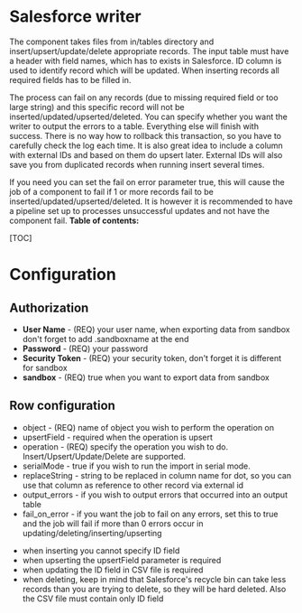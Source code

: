 # Salesforce writer

The component takes files from in/tables directory and insert/upsert/update/delete appropriate records.
The input table must have a header with field names, which has to exists in Salesforce. 
ID column is used to identify record which will be updated. When inserting records all required fields has to be filled in.

The process can fail on any records (due to missing required field or too large string) and this specific record will not be inserted/updated/upserted/deleted. 
You can specify whether you want the writer to output the errors to a table.
Everything else will finish with success. There is no way how to rollback this transaction, 
so you have to carefully check the log each time. It is also great idea to include a 
column with external IDs and based on them do upsert later. External IDs will also save you from duplicated records when running insert several times.

If you need you can set the fail on error parameter true, this will cause the job of a component to fail if 1 or more
records fail to be inserted/updated/upserted/deleted. It is however it is recommended to have a pipeline set up to processes unsuccessful updates and not have the component fail.
**Table of contents:**  
  
[TOC]

# Configuration

## Authorization

- **User Name** - (REQ) your user name, when exporting data from sandbox don't forget to add .sandboxname at the end
- **Password** - (REQ) your password
- **Security Token** - (REQ) your security token, don't forget it is different for sandbox
- **sandbox** - (REQ) true when you want to export data from sandbox

## Row configuration
* object - (REQ) name of object you wish to perform the operation on 
* upsertField - required when the operation is upsert
* operation - (REQ) specify the operation you wish to do. Insert/Upsert/Update/Delete are supported. 
* serialMode - true if you wish to run the import in serial mode. 
* replaceString - string to be replaced in column name for dot, so you can use that column as reference to other record via external id
* output_errors - if you wish to output errors that occurred into an output table
* fail_on_error - if you want the job to fail on any errors, set this to true and the job will fail if more than 0 errors occur in updating/deleting/inserting/upserting

- when inserting you cannot specify ID field
- when upserting the upsertField parameter is required
- when updating the ID field in CSV file is required
- when deleting, keep in mind that Salesforce's recycle bin can take less records than you are trying to delete, so they will be hard deleted. Also the CSV file must contain only ID field



